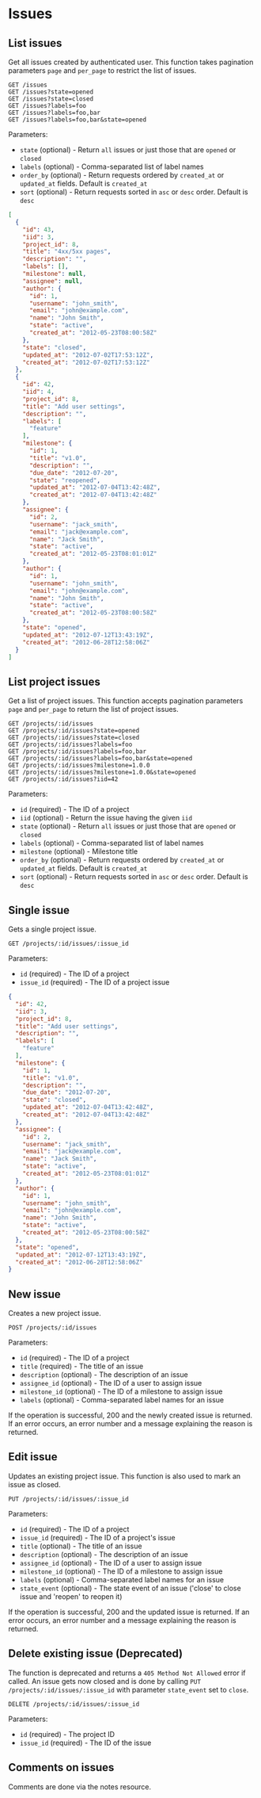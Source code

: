 # Issues

## List issues

Get all issues created by authenticated user. This function takes pagination parameters
`page` and `per_page` to restrict the list of issues.

```
GET /issues
GET /issues?state=opened
GET /issues?state=closed
GET /issues?labels=foo
GET /issues?labels=foo,bar
GET /issues?labels=foo,bar&state=opened
```

Parameters:

- `state` (optional) - Return `all` issues or just those that are `opened` or `closed`
- `labels` (optional) - Comma-separated list of label names
- `order_by` (optional) - Return requests ordered by `created_at` or `updated_at` fields. Default is `created_at`
- `sort` (optional) - Return requests sorted in `asc` or `desc` order. Default is `desc`

```json
[
  {
    "id": 43,
    "iid": 3,
    "project_id": 8,
    "title": "4xx/5xx pages",
    "description": "",
    "labels": [],
    "milestone": null,
    "assignee": null,
    "author": {
      "id": 1,
      "username": "john_smith",
      "email": "john@example.com",
      "name": "John Smith",
      "state": "active",
      "created_at": "2012-05-23T08:00:58Z"
    },
    "state": "closed",
    "updated_at": "2012-07-02T17:53:12Z",
    "created_at": "2012-07-02T17:53:12Z"
  },
  {
    "id": 42,
    "iid": 4,
    "project_id": 8,
    "title": "Add user settings",
    "description": "",
    "labels": [
      "feature"
    ],
    "milestone": {
      "id": 1,
      "title": "v1.0",
      "description": "",
      "due_date": "2012-07-20",
      "state": "reopened",
      "updated_at": "2012-07-04T13:42:48Z",
      "created_at": "2012-07-04T13:42:48Z"
    },
    "assignee": {
      "id": 2,
      "username": "jack_smith",
      "email": "jack@example.com",
      "name": "Jack Smith",
      "state": "active",
      "created_at": "2012-05-23T08:01:01Z"
    },
    "author": {
      "id": 1,
      "username": "john_smith",
      "email": "john@example.com",
      "name": "John Smith",
      "state": "active",
      "created_at": "2012-05-23T08:00:58Z"
    },
    "state": "opened",
    "updated_at": "2012-07-12T13:43:19Z",
    "created_at": "2012-06-28T12:58:06Z"
  }
]
```

## List project issues

Get a list of project issues. This function accepts pagination parameters `page` and `per_page`
to return the list of project issues.

```
GET /projects/:id/issues
GET /projects/:id/issues?state=opened
GET /projects/:id/issues?state=closed
GET /projects/:id/issues?labels=foo
GET /projects/:id/issues?labels=foo,bar
GET /projects/:id/issues?labels=foo,bar&state=opened
GET /projects/:id/issues?milestone=1.0.0
GET /projects/:id/issues?milestone=1.0.0&state=opened
GET /projects/:id/issues?iid=42
```

Parameters:

- `id` (required) - The ID of a project
- `iid` (optional) - Return the issue having the given `iid`
- `state` (optional) - Return `all` issues or just those that are `opened` or `closed`
- `labels` (optional) - Comma-separated list of label names
- `milestone` (optional) - Milestone title
- `order_by` (optional) - Return requests ordered by `created_at` or `updated_at` fields. Default is `created_at`
- `sort` (optional) - Return requests sorted in `asc` or `desc` order. Default is `desc`

## Single issue

Gets a single project issue.

```
GET /projects/:id/issues/:issue_id
```

Parameters:

- `id` (required) - The ID of a project
- `issue_id` (required) - The ID of a project issue

```json
{
  "id": 42,
  "iid": 3,
  "project_id": 8,
  "title": "Add user settings",
  "description": "",
  "labels": [
    "feature"
  ],
  "milestone": {
    "id": 1,
    "title": "v1.0",
    "description": "",
    "due_date": "2012-07-20",
    "state": "closed",
    "updated_at": "2012-07-04T13:42:48Z",
    "created_at": "2012-07-04T13:42:48Z"
  },
  "assignee": {
    "id": 2,
    "username": "jack_smith",
    "email": "jack@example.com",
    "name": "Jack Smith",
    "state": "active",
    "created_at": "2012-05-23T08:01:01Z"
  },
  "author": {
    "id": 1,
    "username": "john_smith",
    "email": "john@example.com",
    "name": "John Smith",
    "state": "active",
    "created_at": "2012-05-23T08:00:58Z"
  },
  "state": "opened",
  "updated_at": "2012-07-12T13:43:19Z",
  "created_at": "2012-06-28T12:58:06Z"
}
```

## New issue

Creates a new project issue.

```
POST /projects/:id/issues
```

Parameters:

- `id` (required) - The ID of a project
- `title` (required) - The title of an issue
- `description` (optional) - The description of an issue
- `assignee_id` (optional) - The ID of a user to assign issue
- `milestone_id` (optional) - The ID of a milestone to assign issue
- `labels` (optional) - Comma-separated label names for an issue

If the operation is successful, 200 and the newly created issue is returned.
If an error occurs, an error number and a message explaining the reason is returned.

## Edit issue

Updates an existing project issue. This function is also used to mark an issue as closed.

```
PUT /projects/:id/issues/:issue_id
```

Parameters:

- `id` (required) - The ID of a project
- `issue_id` (required) - The ID of a project's issue
- `title` (optional) - The title of an issue
- `description` (optional) - The description of an issue
- `assignee_id` (optional) - The ID of a user to assign issue
- `milestone_id` (optional) - The ID of a milestone to assign issue
- `labels` (optional) - Comma-separated label names for an issue
- `state_event` (optional) - The state event of an issue ('close' to close issue and 'reopen' to reopen it)

If the operation is successful, 200 and the updated issue is returned.
If an error occurs, an error number and a message explaining the reason is returned.

## Delete existing issue (**Deprecated**)

The function is deprecated and returns a `405 Method Not Allowed` error if called. An issue gets now closed and is done by calling `PUT /projects/:id/issues/:issue_id` with parameter `state_event` set to `close`.

```
DELETE /projects/:id/issues/:issue_id
```

Parameters:

- `id` (required) - The project ID
- `issue_id` (required) - The ID of the issue

## Comments on issues

Comments are done via the notes resource.
